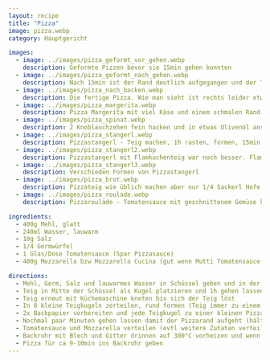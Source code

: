 ```yaml
---
layout: recipe
title: "Pizza"
image: pizza.webp
category: Hauptgericht

images:
  - image: ../images/pizza_geformt_vor_gehen.webp
    description: Geformte Pizzen bevor sie 15min gehen konnten
  - image: ../images/pizza_geformt_nach_gehen.webp
    description: Nach 15min ist der Rand deutlich aufgegangen und der Teig hat einen dicken Rand
  - image: ../images/pizza_nach_backen.webp
    description: Die fertige Pizza. Wie man sieht ist rechts leider etwas Saft rausgeronnen
  - image: ../images/pizza_margerita.webp
    description: Pizza Margerita mit viel Käse und einem schmalen Rand
  - image: ../images/pizza_spinat.webp
    description: 2 Knoblauchzehen fein hacken und in etwas Olivenöl anschwitzen. 250g frischen Spinat dazugeben, Deckel drauf und bei Stufe 6 paar Minuten weich werden lassen (ab und zu umrühren). Rausgeben, Champignons schneiden und einige Minuten in etwas Öl scharf anbraten. Neben Spinat und Champignons passen auch halbe Cocktailtomaten oder Jalapenoscheiben gut dazu. Ergebnis war extrem gut!
  - image: ../images/pizza_stangerl.webp
    description: Pizzastangerl - Teig machen, 1h rasten, formen, 15min rasten, etwas Wasser drauf, 10min 250°C (vorgeheizt)
  - image: ../images/pizza_stangerl2.webp
    description: Pizzastangerl mit Flamkuchenteig war noch besser. Flamkuchenteig machen, dann bei 300°C ca 10min ins Rohr
  - image: ../images/pizza_stangerl3.webp
    description: Verschieden Formen von Pizzastangerl
  - image: ../images/pizza_brot.webp
    description: Pizzateig wie üblich machen aber nur 1/4 Sackerl Hefe, dafür ca 2g Zucker. Wenn Teig fertig, halbieren und jede Hälfte in eine eingeölte Schüssel geben; Teig außen ölig und Schüssel innen ölig (Bild links oben). Dann mit Plastikfolie zudeckt für bis zu 7 Tage im Kühlschrank gehen lassen (Bild links unten). Rausnehmen, mit Unterseite nach oben auf Backpapier geben, Olivenöl oben drauf und Pfeffer bzw Sesam bzw Knoblauchpulver. Dann Backpapier auf Blech welches im 300°C Ofen mit aufgeheizt wurde geben und 8min ins Rohr geben (Bild rechts oben). Ist geschmacklich super, ähnlich Sauerteig. Alternativer Versuch mit Baguetteteig war auch gut aber zu kurz gerastet
  - image: ../images/pizza_roulade.webp
    description: Pizzaroulade - Tomatensauce mit geschnittenem Gemüse köcheln, verteilen, zusammenrollen, dann bei 250°C 17min ins Rohr. Probleme - beim Rollen wegen warmen Gemüse kleben geblieben, Tomatensauce rinnt raus (evtl weglassen?), am Rand zuviel Teig, oben und unten zu resch (besser zb 200°C 25min?). TODO rechts unten nach 4 Tagen und nicht flach - war gut, dauert 10min, aber flach schmeckts besser!

ingredients:
  - 400g Mehl, glatt
  - 240ml Wasser, lauwarm
  - 10g Salz
  - 1/4 Germwürfel
  - 1 Glas/Dose Tomatensauce (Spar Pizzasauce)
  - 400g Mozzarella bzw Mozzarella Cucina (gut wenn Mutti Tomatensauce weil in Summe nicht zu flüssig)

directions:
  - Mehl, Germ, Salz und lauwarmes Wasser in Schüssel geben und in der Küchenmaschine kneten
  - Teig in Mitte der Schüssel als Kugel platzieren und 1h gehen lassen
  - Teig erneut mit Küchemaschine kneten bis sich der Teig löst
  - In 8 kleine Teigkugeln zerteilen, rund formen (Teig immer zu einem Ende ziehen), diese auf ein Backpapier verteilen und 30min mit einem Tuch zugedeckt gehen lassen (evtl unten leicht bemehlen)
  - 2x Backpapier vorbereiten und jede Teigkugel zu einer kleinen Pizza formen und auf die 2 Backpapiere verteilen (4 Pizzas pro Backpapier).
  - Nochmal paar Minuten gehen lassen damit der Pizzarand aufgeht (hält die Flüssigkeit gut. Man hat reschen Rand und saftiges Inneres)
  - Tomatensauce und Mozzarella verteilen (evtl weitere Zutaten verteilen)
  - Backrohr mit Blech und Gitter drinnen auf 300°C vorheizen und wenn vorgeheizt Blech bzw Gitter kurz rausnehmen, Backpapier drauf geben und wieder reingeben (Backpapier direkt in Ofen ist riskant wegen Verbrennung bzw "kippen" einer Pizza)
  - Pizza für ca 9-10min ins Backrohr geben
---
```

